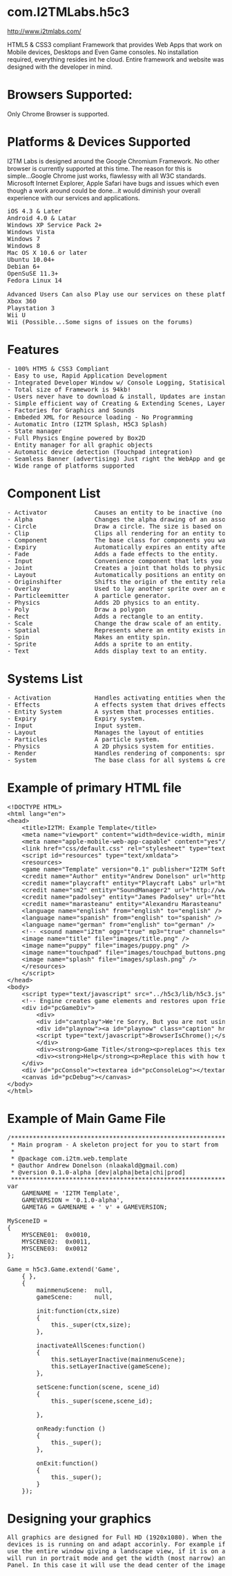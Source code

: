 com.I2TMLabs.h5c3
=================

http://www.i2tmlabs.com/

HTML5 &amp; CSS3 compliant Framework that provides Web Apps that work on Mobile devices, Desktops and Even Game consoles. No installation required, everything resides int he cloud. Entire framework and website was designed with the developer in mind.

Browsers Supported:
===================
Only Chrome Browser is supported.

Platforms & Devices Supported
=============================
I2TM Labs is designed around the Google Chromium Framework. No other browser is currently supported at this time.
The reason for this is simple...Google Chrome just works, flawlessy with all W3C standards. Microsoft Internet Explorer,
Apple Safari have bugs and issues which even though a work around could be done...it would diminish your overall experience
with our services and applications.

<pre>
iOS 4.3 & Later
Android 4.0 & Latar
Windows XP Service Pack 2+
Windows Vista
Windows 7
Windows 8
Mac OS X 10.6 or later
Ubuntu 10.04+
Debian 6+
OpenSuSE 11.3+
Fedora Linux 14

Advanced Users Can also Play use our services on these platforms
Xbox 360
Playstation 3
Wii U
Wii (Possible...Some signs of issues on the forums)
</pre>

Features
========
<pre>
- 100% HTM5 & CSS3 Compliant
- Easy to use, Rapid Application Development
- Integrated Developer Window w/ Console Logging, Statisical Graphs and Profiler
- Total size of Framework is 94kb!
- Users never have to download & install, Updates are instant & users can use on all platforms.
- Simple efficient way of Creating & Extending Scenes, Layers 
- Factories for Graphics and Sounds
- Embeded XML for Resource loading - No Programming
- Automatic Intro (I2TM Splash, H5C3 Splash)
- State manager
- Full Physics Engine powered by Box2D
- Entity manager for all graphic objects
- Automatic device detection (Touchpad integration)
- Seamless Banner (advertising) Just right the WebApp and get paid.
- Wide range of platforms supported
</pre>

Component List
==============
<pre>
- Activator				Causes an entity to be inactive (no rendering or physics etc) until another entity moves within range of it. Great for autosleeping all your monsters until the player gets close.
- Alpha					Changes the alpha drawing of an associated drawable object (sprite, shape, text etc).
- Circle				Draw a circle. The size is based on the width and height of the associated spatial.
- Clip					Clips all rendering for an entity to be within the specified rect (in layer relative coordinates). You can also specify an entity, which will clip based on the spatial rectangle of the other entity. You can also do both entity clipping as well as stacking a rectangle clip on top.
- Component				The base class for components you want to create.
- Expiry				Automatically expires an entity after a given time. Great for things like bullets that have a known lifetime; just add the expiry component and it will happily kill itself (release) after the given time.
- Fade					Adds a fade effects to the entity.
- Input					Convenience component that lets you bind input states and actions to an entity.
- Joint					Creates a joint that holds to physics entities together.
- Layout				Automatically positions an entity on screen using a variety of layout options.
- Originshifter			Shifts the origin of the entity relative to the origin of the layer it's on, with an additional origin ratio adjuster. You can use this to make an entity shift around as the layer origin moves (parallax within parallax).
- Overlay				Used to lay another sprite over an entity, with options to automagically expire after a certain time limit. Good for things like smoke, explosive damage or muzzle flashs, and where you don't need to create a complete entity.
- Particleemitter		A particle generator.
- Physics				Adds 2D physics to an entity.
- Poly					Draw a polygon
- Rect					Adds a rectangle to an entity.
- Scale					Change the draw scale of an entity.
- Spatial				Represents where an entity exists in 2D space (x, y, width and height). This component is mostly for use by other systems to update and use.
- Spin					Makes an entity spin.
- Sprite				Adds a sprite to an entity.
- Text					Adds display text to an entity.
</pre>

Systems List
============
<pre>
- Activation			Handles activating entities when they get within a certain range of another entity.
- Effects				A effects system that drives effects like fade.
- Entity System			A system that processes entities.
- Expiry				Expiry system.
- Input					Input system.
- Layout				Manages the layout of entities
- Particles				A particle system.
- Physics				A 2D physics system for entities.
- Render				Handles rendering of components: sprite, overlay, rect, text, ect.
- System				The base class for all systems & creating new ones.
</pre>

Example of primary HTML file
============================
<pre>
&lt;!DOCTYPE HTML&gt;
&lt;html lang=&quot;en&quot;&gt;
&lt;head&gt; 
    &lt;title&gt;I2TM: Example Template&lt;/title&gt; 
	&lt;meta name=&quot;viewport&quot; content=&quot;width=device-width, minimum-scale=1.0,  maximum-scale=1.0&quot;&gt; 
    &lt;meta name=&quot;apple-mobile-web-app-capable&quot; content=&quot;yes&quot;/&gt; 
	&lt;link href=&quot;css/default.css&quot; rel=&quot;stylesheet&quot; type=&quot;text/css&quot; /&gt; 
	&lt;script id=&quot;resources&quot; type=&quot;text/xmldata&quot;&gt;
	&lt;resources&gt;
	&lt;game name=&quot;Template&quot; version=&quot;0.1&quot; publisher=&quot;I2TM Software&quot; copyright=&quot;2012-2013&quot; /&gt;
	&lt;credit name=&quot;Author&quot; entity=&quot;Andrew Donelson&quot; url=&quot;http://www.i2tmsoftware.com&quot; desc=&quot;Author&quot; /&gt;
	&lt;credit name=&quot;playcraft&quot; entity=&quot;Playcraft Labs&quot; url=&quot;http://www.playcraftlabs.com&quot; desc=&quot;I2TM Engine forked from PlaycraftJS v0.5.6&quot; /&gt;
	&lt;credit name=&quot;sm2&quot; entity=&quot;SoundManager2&quot; url=&quot;http://www.schillmania.com/projects/soundmanager2/&quot; desc=&quot;Used in I2TM Engine as primary Sound API&quot; /&gt;
	&lt;credit name=&quot;padolsey&quot; entity=&quot;James Padolsey&quot; url=&quot;https://github.com/padolsey/string/blob/master/string.js&quot; desc=&quot;Used in I2TM Engine extended String API&quot; /&gt;
	&lt;credit name=&quot;marasteanu&quot; entity=&quot;Alexandru Marasteanu&quot; url=&quot;http://www.diveintojavascript.com/projects/javascript-sprintf&quot; desc=&quot;Used in I2TM Engine to add sprintf capability&quot; /&gt;
	&lt;language name=&quot;english&quot; from=&quot;english&quot; to=&quot;english&quot; /&gt;
	&lt;language name=&quot;spanish&quot; from=&quot;english&quot; to=&quot;spanish&quot; /&gt;
	&lt;language name=&quot;german&quot; from=&quot;english&quot; to=&quot;german&quot; /&gt;
	&lt;!-- &lt;sound name=&quot;i2tm&quot; ogg=&quot;true&quot; mp3=&quot;true&quot; channels=&quot;1&quot; file=&quot;sounds/i2tm&quot; /&gt; --&gt;
	&lt;image name=&quot;title&quot; file=&quot;images/title.png&quot; /&gt;	
	&lt;image name=&quot;puppy&quot; file=&quot;images/puppy.png&quot; /&gt;	
	&lt;image name=&quot;touchpad&quot; file=&quot;images/touchpad_buttons.png&quot; /&gt;	            
	&lt;image name=&quot;splash&quot; file=&quot;images/splash.png&quot; /&gt;
	&lt;/resources&gt;
	&lt;/script&gt;
&lt;/head&gt; 
&lt;body&gt;
	&lt;script type=&quot;text/javascript&quot; src=&quot;../h5c3/lib/h5c3.js&quot;&gt;&lt;/script&gt;
	&lt;!-- Engine creates game elements and restores upon friendly exit. --&gt;
	&lt;div id=&quot;pcGameDiv&quot;&gt;
		&lt;div&gt;
		&lt;div id=&quot;cantplay&quot;&gt;We're Sorry, But you are not using Google Chrome which is required.&lt;/div&gt;
		&lt;div id=&quot;playnow&quot;&gt;&lt;a id=&quot;playnow&quot; class=&quot;caption&quot; href=&quot;javascript:pc.start('js/', ['game.main.js','touch.main.js','factory.entity.js','factory.sound.js','scene.mainmenu.js','scene.touchpad.js','scene.game.js','system.touchpad.js'],'../h5c3/lib/');&quot;&gt;Play Now&lt;/a&gt;&lt;/div&gt;
		&lt;script type=&quot;text/javascript&quot;&gt;BrowserIsChrome();&lt;/script&gt;
		&lt;/div&gt;
		&lt;div&gt;&lt;strong&gt;Game Title&lt;/strong&gt;&lt;p&gt;replaces this text with the description of your game here&lt;/p&gt;&lt;/div&gt;
		&lt;div&gt;&lt;strong&gt;Help&lt;/strong&gt;&lt;p&gt;Replace this with how to play or other helpful information&lt;/p&gt;&lt;/div&gt;
	&lt;/div&gt;
	&lt;div id=&quot;pcConsole&quot;&gt;&lt;textarea id=&quot;pcConsoleLog&quot;&gt;&lt;/textarea&gt;&lt;/div&gt;
	&lt;canvas id=&quot;pcDebug&quot;&gt;&lt;/canvas&gt;
&lt;/body&gt;
&lt;/html&gt;
</pre>

Example of Main Game File
=========================
<pre>
/*******************************************************************************************
 * Main program - A skeleton project for you to start from
 *
 * @package	com.i2tm.web.template
 * @author Andrew Donelson (nlaakald@gmail.com)
 * @version 0.1.0-alpha [dev|alpha|beta|chi|prod]
 *******************************************************************************************/
var 
	GAMENAME = 'I2TM Template',
	GAMEVERSION = '0.1.0-alpha',
	GAMETAG = GAMENAME + ' v' + GAMEVERSION;

MySceneID = 
{
    MYSCENE01:	0x0010,
    MYSCENE02:	0x0011,
    MYSCENE03:	0x0012
};

Game = h5c3.Game.extend('Game',
    { },
    {
		mainmenuScene:	null,
		gameScene:		null,
		
		init:function(ctx,size)
		{
		    this._super(ctx,size);
      	},

		inactivateAllScenes:function()
		{
			this.setLayerInactive(mainmenuScene);
			this.setLayerInactive(gameScene);
		},
				
		setScene:function(scene, scene_id) 
		{
			this._super(scene,scene_id);
			
		},
		
        onReady:function ()
        {
            this._super();
        },
		
		onExit:function()
		{
			this._super();
		}
    });
</pre>

Designing your graphics
======================
<pre>
All graphics are designed for Full HD (1920x1080). When the WebApp runs it will detect what kind of 
devices is is running on and adapt accorinly. For example if the the device is on a desktop it will 
use the entire window giving a landscape view, if it is on a mobile device which requires touch it 
will run in portrait mode and get the width (most narrow) and make a perfect square for the Game 
Panel. In this case it will use the dead center of the image for the detected size.
</pre>